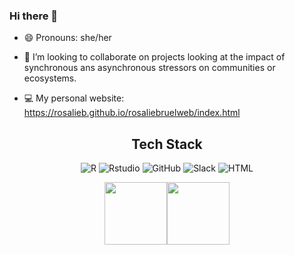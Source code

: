 ### Hi there 👋

- 😄 Pronouns: she/her

- 👯 I’m looking to collaborate on projects looking at the impact of synchronous ans asynchronous stressors on communities or ecosystems.

- 💻 My personal website: https://rosalieb.github.io/rosaliebruelweb/index.html 


<div align="center">
  <h2>Tech Stack</h2>
  
 ![R](https://img.shields.io/badge/R-006466?logo=R&logoColor=white)
 ![Rstudio](https://img.shields.io/badge/Rstudio-0b9ea8?logo=Rstudio&logoColor=white)
 ![GitHub](https://img.shields.io/badge/GitHub-56CFE1?logo=github&logoColor=white)
 ![Slack](https://img.shields.io/badge/Slack-80FFDB?logo=Slack&logoColor=white)
 ![HTML](https://img.shields.io/badge/HTML-efffb3?logo=HTML5&logoColor=white)
 
</div>
<div align="center">
 <img align="center" height="100px" src="https://github-readme-stats.vercel.app/api?username=rosalieb&show_icons=true&hide_title=true&hide_border=true&theme=light" /><img align="center" height="100px" src="https://github-readme-stats.vercel.app/api/top-langs/?username=rosalieb&show_icons=true&hide_border=true&hide_title=true&layout=compact&theme=light" />
</div>


<!--
<div align="center">
  <h2></h2>
</div>

[![Readme Card](https://github-readme-stats.vercel.app/api/pin/?username=rosalieb&repo=serac)](https://github.com/rosalieb/serac)
[![Readme Card](https://github-readme-stats.vercel.app/api/pin/?username=rosalieb&repo=rhobo)](https://github.com/rosalieb/rhobo)

<!--
**rosalieb/rosalieb** is a ✨ _special_ ✨ repository because its `README.md` (this file) appears on your GitHub profile.

Here are some ideas to get you started:

- 🔭 I’m currently working on ...
- 🌱 I’m currently learning ...
- 👯 I’m looking to collaborate on ...
- 🤔 I’m looking for help with ...
- 💬 Ask me about ...
- 📫 How to reach me: ...
- 😄 Pronouns: she/her
- ⚡ Fun fact: ...
- 💻 My personal website: https://rosalieb.github.io/rosaliebruelweb/index.html
-->
